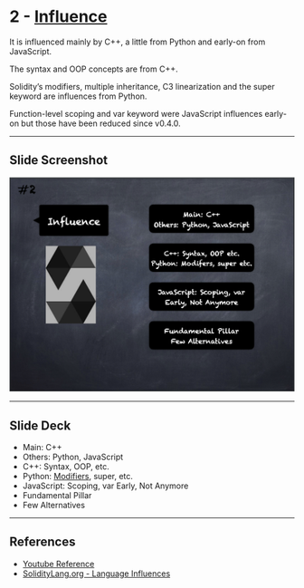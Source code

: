 # 2 - [Influence](Influence.md)
It is influenced mainly by C++, a little from Python and early-on from JavaScript. 

The syntax and OOP concepts are from C++.

Solidity’s modifiers, multiple inheritance, C3 linearization and the super keyword are influences from Python. 

Function-level scoping and var keyword were JavaScript influences early-on but those have been reduced since v0.4.0.

___
## Slide Screenshot
![002.png](../../images/2.%20Solidity%20101/002.png)
___
## Slide Deck
- Main: C++
- Others: Python, JavaScript
- C++: Syntax, OOP, etc.
- Python: [Modifiers](Modifiers.md), super, etc.
- JavaScript: Scoping, var Early, Not Anymore
- Fundamental Pillar
- Few Alternatives
___
## References
- [Youtube Reference](https://youtu.be/5eLqFac5Tkg?t=143)
- [SolidityLang.org - Language Influences](https://docs.soliditylang.org/en/v0.8.9/language-influences.html)


